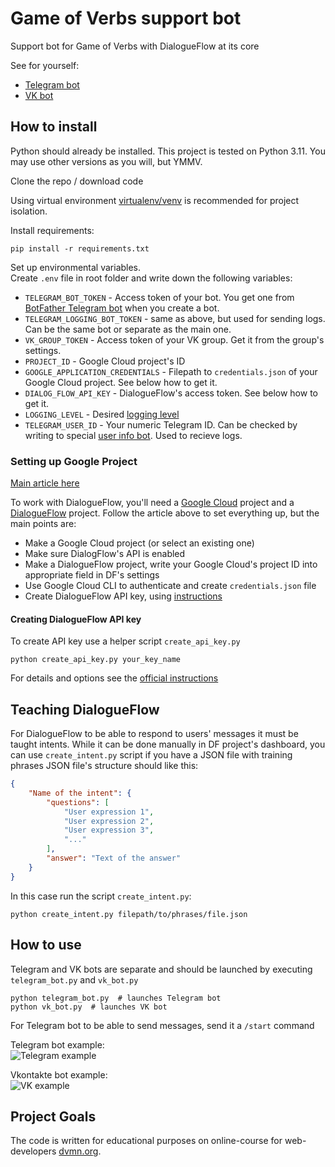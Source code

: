 # Game of Verbs support bot
Support bot for Game of Verbs with DialogueFlow at its core

See for yourself:
- [Telegram bot](https://t.me/GameOfVerbsSupportBot)
- [VK bot](https://vk.com/im?sel=-224351051)

## How to install
Python should already be installed. This project is tested on Python 3.11. You may use other versions as you will, but YMMV.

Clone the repo / download code

Using virtual environment [virtualenv/venv](https://docs.python.org/3/library/venv.html) is recommended for project isolation.

Install requirements:
```commandline
pip install -r requirements.txt
```

Set up environmental variables.  
Create `.env` file in root folder and write down the following variables:
- `TELEGRAM_BOT_TOKEN` - Access token of your bot. You get one from [BotFather Telegram bot](https://t.me/BotFather) when you create a bot.
- `TELEGRAM_LOGGING_BOT_TOKEN` - same as above, but used for sending logs. Can be the same bot or separate as the main one.
- `VK_GROUP_TOKEN` - Access token of your VK group. Get it from the group's settings.
- `PROJECT_ID` - Google Cloud project's ID
- `GOOGLE_APPLICATION_CREDENTIALS` - Filepath to `credentials.json` of your Google Cloud project. See below how to get it.
- `DIALOG_FLOW_API_KEY` - DialogueFlow's access token. See below how to get it.
- `LOGGING_LEVEL` - Desired [logging level](https://docs.python.org/3/library/logging.html#logging-levels)
- `TELEGRAM_USER_ID` - Your numeric Telegram ID. Can be checked by writing to special [user info bot](https://t.me/userinfobot). Used to recieve logs.


### Setting up Google Project

[Main article here](https://cloud.google.com/dialogflow/es/docs/quick/setup)

To work with DialogueFlow, you'll need a [Google Cloud](https://cloud.google.com/) project and a [DialogueFlow](https://dialogflow.cloud.google.com/) project.
Follow the article above to set everything up, but the main points are:
- Make a Google Cloud project (or select an existing one)
- Make sure DialogFlow's API is enabled
- Make a DialogueFlow project, write your Google Cloud's project ID into appropriate field in DF's settings
- Use Google Cloud CLI to authenticate and create `credentials.json` file
- Create DialogueFlow API key, using [instructions](https://cloud.google.com/docs/authentication/api-keys#python)

#### Creating DialogueFlow API key
To create API key use a helper script `create_api_key.py`
```commandline
python create_api_key.py your_key_name
```

For details and options see the [official instructions](https://cloud.google.com/docs/authentication/api-keys#python)

## Teaching DialogueFlow

For DialogueFlow to be able to respond to users' messages it must be taught intents. While it can be done manually in DF project's dashboard, you can use `create_intent.py` script if you have a JSON file with training phrases
JSON file's structure should like this:
```json
{
    "Name of the intent": {
        "questions": [
            "User expression 1",
            "User expression 2",
            "User expression 3",
            "..."
        ],
        "answer": "Text of the answer"
    }
}
```

In this case run the script `create_intent.py`:
```commandline
python create_intent.py filepath/to/phrases/file.json
```

## How to use

Telegram and VK bots are separate and should be launched by executing `telegram_bot.py` and `vk_bot.py`

```commandline
python telegram_bot.py  # launches Telegram bot
python vk_bot.py  # launches VK bot
```

For Telegram bot to be able to send messages, send it a `/start` command

Telegram bot example:  
![Telegram example](https://dvmn.org/filer/canonical/1569214094/323/)

Vkontakte bot example:  
![VK example](https://dvmn.org/filer/canonical/1569214089/322/)

## Project Goals

The code is written for educational purposes on online-course for web-developers [dvmn.org](https://dvmn.org/).
